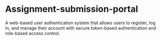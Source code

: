 # Assignment-submission-portal
A web-based user authentication system that allows users to register, log in, and manage their account with secure token-based authentication and role-based access control.
